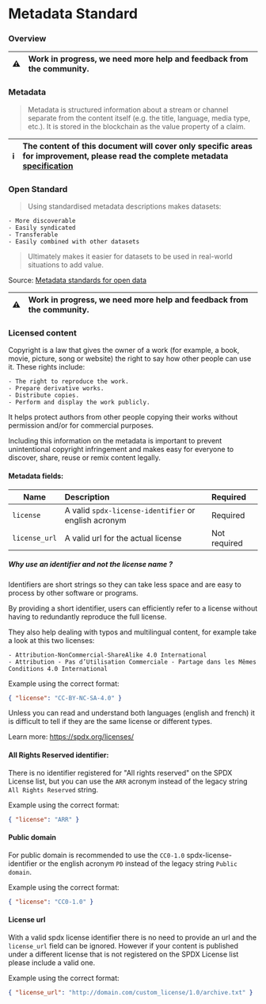 # Metadata Standard

### Overview
| :warning: | Work in progress, we need more help and feedback from the community.
|---|:---|

### Metadata

> Metadata is structured information about a stream or channel separate from the content itself (e.g. the title, language, media type, etc.). It is stored in the blockchain as the value property of a claim.

| :information_source: | The content of this document will cover only specific areas for improvement, please read the complete metadata [specification](https://lbry.tech/spec#metadata)
|---|:---|

### Open Standard

> Using standardised metadata descriptions makes datasets:

    - More discoverable
    - Easily syndicated
    - Transferable
    - Easily combined with other datasets
    
> Ultimately makes it easier for datasets to be used in real-world situations to add value.

Source: [Metadata standards for open data](https://salsadigital.com.au/insights/metadata-standards-for-open-data)

| :warning: | Work in progress, we need more help and feedback from the community.
|---|:---|

### Licensed content

Copyright is a law that gives the owner of a work (for example, a book, movie, picture, song or website) the right to say how other people can use it. These rights include:

```
- The right to reproduce the work.
- Prepare derivative works. 
- Distribute copies. 
- Perform and display the work publicly.
```
 It helps protect authors from other people copying their works without permission and/or for commercial purposes.
 
 Including this information on the metadata is important to prevent unintentional copyright infringement and makes easy for everyone to discover, share, reuse or remix content legally.
 
 #### Metadata fields: 
 
| Name | Description | Required
|---| :---| :---
| `license` | A valid `spdx-license-identifier` or english acronym | Required
| `license_url` | A valid url for the actual license | Not required

#####  Why use an identifier and not the license name ?

Identifiers are short strings so they can take less space and are easy to process by other software or programs.

By providing a short identifier, users can efficiently refer to a license without having to redundantly reproduce the full license. 

They also help dealing with typos and multilingual content, for example take a look at this two licenses:

```
- Attribution-NonCommercial-ShareAlike 4.0 International
- Attribution - Pas d’Utilisation Commerciale - Partage dans les Mêmes Conditions 4.0 International
```

Example using the correct format:

```JSON
{ "license": "CC-BY-NC-SA-4.0" }
```

Unless you can read and understand both languages (english and french) it is difficult to tell if they are the same license or different types.


Learn more: https://spdx.org/licenses/


#### All Rights Reserved identifier:

There is no identifier registered for "All rights reserved" on the SPDX License list, but you can use the `ARR` acronym instead of the legacy string `All Rights Reserved` string. 

Example using the correct format:

```JSON
{ "license": "ARR" }
```

#### Public domain

For public domain is recommended to use the `CC0-1.0` spdx-license-identifier or the english acronym `PD` instead of the legacy string `Public domain`.
 
Example using the correct format:
 
 ```JSON
{ "license": "CC0-1.0" }
```
 
 #### License url
 
 With a valid spdx license identifier there is no need to provide an url and the `license_url` field can be ignored. However if your content is published under a different license that is not registered on the SPDX License list please include a valid one.
 
Example using the correct format:

```JSON
{ "license_url": "http://domain.com/custom_license/1.0/archive.txt" }
```

 <!-- TODO: Add Missing fields for P-LINE, C-LINE:

Find a way to extend metadata for the following fields

> The P Line, often marked with a ℗, identifies that their is an owner to the rights of a sound recording. Whatever follows the P Line should identify who is the owner of those rights.

> The C Line, symbolised with a ©, is the copyright of the music but not the sound recording itself. The C Line signifies the copyright owner of the music but not recordings of it. 

For more information:
https://routenote.com/blog/what-do-the-p-line-and-c-line-mean-in-music-copyright/
https://artists.spotify.com/blog/talk-the-talk-music-terms-a-glossary

-->

